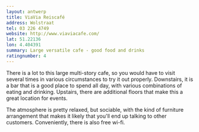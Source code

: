 ```yaml
---
layout: antwerp
title: ViaVia Reiscafé
address: Wolstraat
tel: 03 226 4749
website: http://www.viaviacafe.com/
lat: 51.22136
lon: 4.404391
summary: Large versatile cafe - good food and drinks
ratingnumber: 4
---
```


There is a lot to this large multi-story cafe, so you would have to visit several times in various circumstances to try it out properly. Downstairs, it is a bar that is a good place to spend all day, with various combinations of eating and drinking. Upstairs, there are additional floors that make this a great location for events.

The atmosphere is pretty relaxed, but sociable, with the kind of furniture arrangement that makes it likely that you'll end up talking to other customers. Conveniently, there is also free wi-fi.
